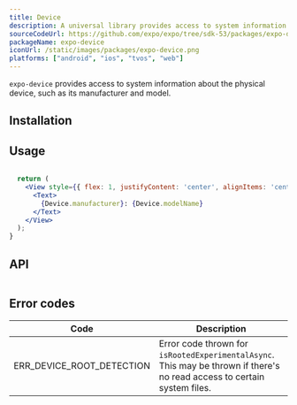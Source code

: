 ```yaml
---
title: Device
description: A universal library provides access to system information about the physical device.
sourceCodeUrl: https://github.com/expo/expo/tree/sdk-53/packages/expo-device
packageName: expo-device
iconUrl: /static/images/packages/expo-device.png
platforms: ["android", "ios", "tvos", "web"]
---
```


`expo-device` provides access to system information about the physical device, such as its manufacturer and model.

## Installation

## Usage

```jsx

  return (
    <View style={{ flex: 1, justifyContent: 'center', alignItems: 'center' }}>
      <Text>
        {Device.manufacturer}: {Device.modelName}
      </Text>
    </View>
  );
}
```

## API

```js

```

## Error codes

| Code                      | Description                                                                                                              |
| ------------------------- | ------------------------------------------------------------------------------------------------------------------------ |
| ERR_DEVICE_ROOT_DETECTION | Error code thrown for `isRootedExperimentalAsync`. This may be thrown if there's no read access to certain system files. |